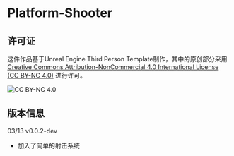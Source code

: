 # Platform-Shooter

## 许可证

这件作品基于Unreal Engine Third Person Template制作，其中的原创部分采用 [Creative Commons Attribution-NonCommercial 4.0 International License (CC BY-NC 4.0)](LICENSE.md) 进行许可。

![CC BY-NC 4.0](https://licensebuttons.net/l/by-nc/4.0/88x31.png)

## 版本信息

03/13
v0.0.2-dev 
- 加入了简单的射击系统
